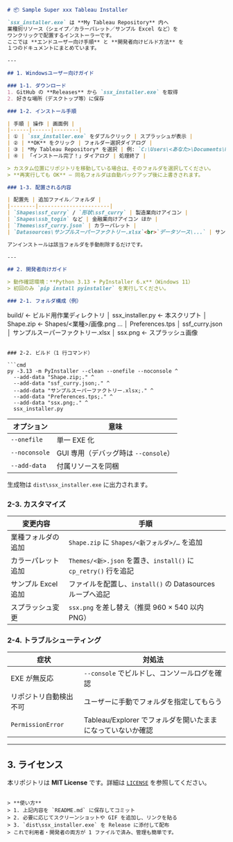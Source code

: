 ```markdown
# 📦 Sample Super xxx Tableau Installer

`ssx_installer.exe` は **My Tableau Repository** 内へ  
業種別リソース（シェイプ／カラーパレット／サンプル Excel など）を
ワンクリックで配置するインストーラーです。  
ここでは **エンドユーザー向け手順** と **開発者向けビルド方法** を
１つのドキュメントにまとめています。

---

## 1. Windowsユーザー向けガイド

### 1-1. ダウンロード
1. GitHub の **Releases** から `ssx_installer.exe` を取得  
2. 好きな場所（デスクトップ等）に保存

### 1-2. インストール手順

| 手順 | 操作 | 画面例 |
|------|------|--------|
| ① | `ssx_installer.exe` をダブルクリック | スプラッシュが表示 |
| ② | **OK** をクリック | フォルダー選択ダイアログ |
| ③ | *My Tableau Repository* を選択 | 例: `C:\Users\<あなた>\Documents\My Tableau Repository` |
| ④ | 「インストール完了！」ダイアログ | 処理終了 |

> カスタム位置にリポジトリを移動している場合は、そのフォルダを選択してください。  
> **再実行しても OK** – 同名フォルダは自動バックアップ後に上書きされます。

### 1-3. 配置される内容

| 配置先 | 追加ファイル／フォルダ |
|--------|-----------------------|
| `Shapes\ssf_curry` / `形状\ssf_curry` | 製造業向けアイコン |
| `Shapes\ssb_togin` など | 金融業向けアイコン ほか |
| `Themes\ssf_curry.json` | カラーパレット |
| `Datasources\サンプルスーパーファクトリー.xlsx`<br>`データソース\...` | サンプル Excel データ |

アンインストールは該当フォルダを手動削除するだけです。

---

## 2. 開発者向けガイド

> 動作確認環境：**Python 3.13 + PyInstaller 6.x**（Windows 11）  
> 初回のみ `pip install pyinstaller` を実行してください。

### 2-1. フォルダ構成（例）

```

build/                       ← ビルド用作業ディレクトリ
│  ssx\_installer.py          ← 本スクリプト
│  Shape.zip                 ← Shapes/<業種>/画像.png …
│  Preferences.tps
│  ssf\_curry.json
│  サンプルスーパーファクトリー.xlsx
│  ssx.png                   ← スプラッシュ画像

````

### 2-2. ビルド（1 行コマンド）

```cmd
py -3.13 -m PyInstaller --clean --onefile --noconsole ^
  --add-data "Shape.zip;." ^
  --add-data "ssf_curry.json;." ^
  --add-data "サンプルスーパーファクトリー.xlsx;." ^
  --add-data "Preferences.tps;." ^
  --add-data "ssx.png;." ^
  ssx_installer.py
````

| オプション         | 意味                         |
| ------------- | -------------------------- |
| `--onefile`   | 単一 EXE 化                   |
| `--noconsole` | GUI 専用（デバッグ時は `--console`） |
| `--add-data`  | 付属リソースを同梱                  |

生成物は `dist\ssx_installer.exe` に出力されます。

### 2-3. カスタマイズ

| 変更内容          | 手順                                                    |
| ------------- | ----------------------------------------------------- |
| 業種フォルダの追加     | `Shape.zip` に `Shapes/<新フォルダ>/…` を追加                  |
| カラーパレット追加     | `Themes/<新>.json` を置き、`install()` に `cp_retry()` 行を追記 |
| サンプル Excel 追加 | ファイルを配置し、`install()` の Datasources ループへ追記             |
| スプラッシュ変更      | `ssx.png` を差し替え（推奨 960 × 540 以内 PNG）                  |

### 2-4. トラブルシューティング

| 症状                | 対処法                                    |
| ----------------- | -------------------------------------- |
| EXE が無反応          | `--console` でビルドし、コンソールログを確認           |
| リポジトリ自動検出不可       | ユーザーに手動でフォルダを指定してもらう                   |
| `PermissionError` | Tableau/Explorer でフォルダを開いたままになっていないか確認 |

---

## 3. ライセンス

本リポジトリは **MIT License** です。詳細は [`LICENSE`](LICENSE) を参照してください。

```

> **使い方**  
> 1. 上記内容を `README.md` に保存してコミット  
> 2. 必要に応じてスクリーンショットや GIF を追加し、リンクを貼る  
> 3. `dist\ssx_installer.exe` を Release に添付して配布  
> これで利用者・開発者の両方が 1 ファイルで済み、管理も簡単です。
```
